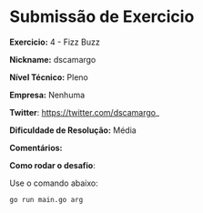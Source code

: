 # Submissão de Exercicio

**Exercicio:** 4 - Fizz Buzz

**Nickname:** dscamargo

**Nível Técnico:** Pleno

**Empresa:** Nenhuma

**Twitter**: https://twitter.com/dscamargo_

**Dificuldade de Resolução:** Média

**Comentários:**

**Como rodar o desafio**:

Use o comando abaixo:
```bash
go run main.go arg
```